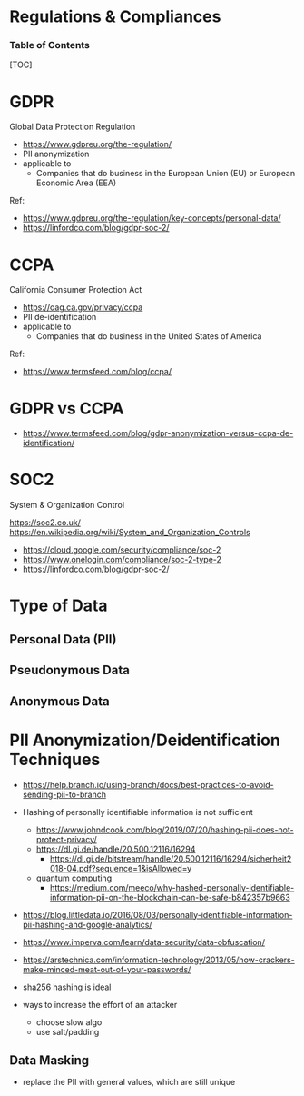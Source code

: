 # Regulations & Compliances

<h3>Table of Contents</h3>

[TOC]

# GDPR

Global Data Protection Regulation

- https://www.gdpreu.org/the-regulation/
- PII anonymization
- applicable to
    - Companies that do business in the European Union (EU) or European Economic Area (EEA) 

Ref:

- https://www.gdpreu.org/the-regulation/key-concepts/personal-data/
- https://linfordco.com/blog/gdpr-soc-2/

# CCPA

California Consumer Protection Act 

- https://oag.ca.gov/privacy/ccpa
- PII de-identification
- applicable to
    - Companies that do business in the United States of America 

Ref:
- https://www.termsfeed.com/blog/ccpa/


# GDPR vs CCPA

- https://www.termsfeed.com/blog/gdpr-anonymization-versus-ccpa-de-identification/

# SOC2

System & Organization Control

https://soc2.co.uk/
https://en.wikipedia.org/wiki/System_and_Organization_Controls


- https://cloud.google.com/security/compliance/soc-2
- https://www.onelogin.com/compliance/soc-2-type-2
- https://linfordco.com/blog/gdpr-soc-2/


# Type of Data

## Personal Data (PII)

## Pseudonymous Data

## Anonymous Data

# PII Anonymization/Deidentification Techniques

- https://help.branch.io/using-branch/docs/best-practices-to-avoid-sending-pii-to-branch
- Hashing of personally identifiable information is not sufficient
    - https://www.johndcook.com/blog/2019/07/20/hashing-pii-does-not-protect-privacy/
    - https://dl.gi.de/handle/20.500.12116/16294
        - https://dl.gi.de/bitstream/handle/20.500.12116/16294/sicherheit2018-04.pdf?sequence=1&isAllowed=y
    - quantum computing
        - https://medium.com/meeco/why-hashed-personally-identifiable-information-pii-on-the-blockchain-can-be-safe-b842357b9663
- https://blog.littledata.io/2016/08/03/personally-identifiable-information-pii-hashing-and-google-analytics/
- https://www.imperva.com/learn/data-security/data-obfuscation/
- https://arstechnica.com/information-technology/2013/05/how-crackers-make-minced-meat-out-of-your-passwords/

- sha256 hashing is ideal
- ways to increase the effort of an attacker
    - choose slow algo
    - use salt/padding

## Data Masking
- replace the PII with general values, which are still unique

## 

